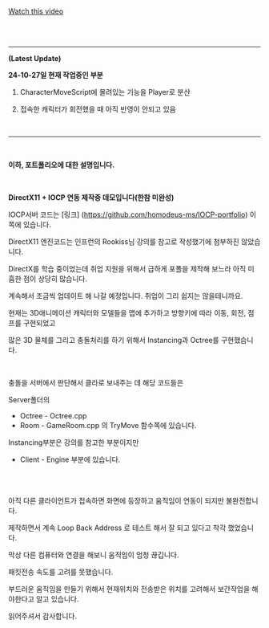 <br>

[Watch this video](https://youtu.be/wvUPG6sIBE4)

<br>

<br>

---

**(Latest Update)**

**24-10-27일 현재 작업중인 부분**

1. CharacterMoveScript에 몰려있는 기능을 Player로 분산

2. 접속한 캐릭터가 회전했을 때 아직 반영이 안되고 있음

<br>

---

<br>

**이하, 포트폴리오에 대한 설명입니다.**

<br>

**DirectX11 + IOCP 연동 제작중 데모입니다(한참 미완성)**

IOCP서버 코드는
[링크] (https://github.com/homodeus-ms/IOCP-portfolio)
이쪽에 있습니다.

DirectX11 엔진코드는 인프런의 Rookiss님 강의를 참고로 작성했기에 첨부하진 않았습니다.

DirectX를 학습 중이었는데 취업 지원을 위해서 급하게 포폴을 제작해 보느라 아직 미흡한 점이 상당히 많습니다.

계속해서 조금씩 업데이트 해 나갈 예정입니다. 취업이 그리 쉽지는 않을테니까요.

현재는 3D애니메이션 캐릭터와 모델들을 맵에 추가하고 방향키에 따라 이동, 회전, 점프를 구현되었고

많은 3D 물체를 그리고 충돌처리를 하기 위해서 Instancing과 Octree를 구현했습니다.

<br>

충돌을 서버에서 판단해서 클라로 보내주는 데 해당 코드들은

Server폴더의

- Octree - Octree.cpp
- Room - GameRoom.cpp 의 TryMove 함수쪽에 있습니다.

Instancing부분은 강의를 참고한 부분이지만 

- Client - Engine 부분에 있습니다.


<br>

<br>

아직 다른 클라이언트가 접속하면 화면에 등장하고 움직임이 연동이 되지만 불완전합니다.

제작하면서 계속 Loop Back Address 로 테스트 해서 잘 되고 있다고 착각 했었습니다.

막상 다른 컴퓨터와 연결을 해보니 움직임이 엄청 끊깁니다.

패킷전송 속도를 고려를 못했습니다.

부드러운 움직임을 만들기 위해서 현재위치와 전송받은 위치를 고려해서 보간작업을 해야한다고 알고 있습니다.

읽어주셔서 감사합니다.



